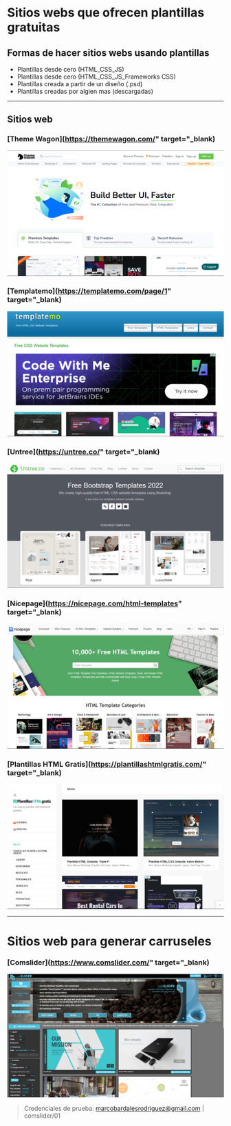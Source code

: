# Sitios webs que ofrecen plantillas gratuitas



## Formas de hacer sitios webs usando plantillas
* Plantillas desde cero (HTML_CSS_JS)
* Plantillas desde cero (HTML_CSS_JS_Frameworks CSS)
* Plantillas creada a partir de un diseño (.psd) 
* Plantillas creadas por algien mas (descargadas)

---

## Sitios web

### [Theme Wagon](https://themewagon.com/" target="_blank)
![temewagon.com](./themewagon.png)

### [Templatemo](https://templatemo.com/page/1" target="_blank)
![templatemo.com](./templatemo.png)

### [Untree](https://untree.co/" target="_blank)
![untree.co](./untree.png)

### [Nicepage](https://nicepage.com/html-templates" target="_blank)
![nicepage.com](./nicepage.png)

### [Plantillas HTML Gratis](https://plantillashtmlgratis.com/" target="_blank)
![plantillashtmlgratis.com](./plantillashtmlgratis.png)

---

# Sitios web para generar carruseles 

### [Comslider](https://www.comslider.com/" target="_blank)
![comslider.com](./comslider.png)

> Credenciales de prueba: 
> marcobardalesrodriguez@gmail.com | comslider/01

